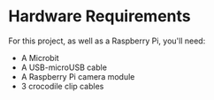 # Hardware Requirements

For this project, as well as a Raspberry Pi,  you'll need:
- A Microbit
- A USB-microUSB cable
- A Raspberry Pi camera module
- 3 crocodile clip cables